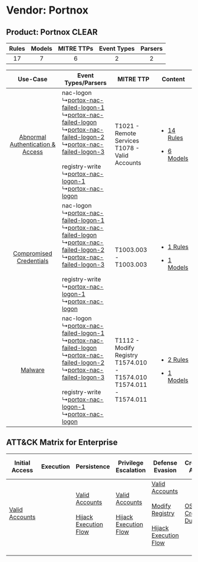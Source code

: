 Vendor: Portnox
===============
Product: Portnox CLEAR
----------------------
| Rules | Models | MITRE TTPs | Event Types | Parsers |
|:-----:|:------:|:----------:|:-----------:|:-------:|
|  17   |   7    |     6      |      2      |    2    |

|    Use-Case    | Event Types/Parsers    | MITRE TTP    | Content    |
|:----:| ---- | ---- | ---- |
| [Abnormal Authentication & Access](../../../UseCases/uc_abnormal_authentication_&_access.md) |  nac-logon<br> ↳[portox-nac-failed-logon-1](Ps/pC_portoxnacfailedlogon1.md)<br> ↳[portox-nac-failed-logon](Ps/pC_portoxnacfailedlogon.md)<br> ↳[portox-nac-failed-logon-2](Ps/pC_portoxnacfailedlogon2.md)<br> ↳[portox-nac-failed-logon-3](Ps/pC_portoxnacfailedlogon3.md)<br><br> registry-write<br> ↳[portox-nac-logon-1](Ps/pC_portoxnaclogon1.md)<br> ↳[portox-nac-logon](Ps/pC_portoxnaclogon.md)<br> | T1021 - Remote Services<br>T1078 - Valid Accounts<br>    | [<ul><li>14 Rules</li></ul><ul><li>6 Models</li></ul>](RM/r_m_portnox_portnox_clear_Abnormal_Authentication_&_Access.md) |
|          [Compromised Credentials](../../../UseCases/uc_compromised_credentials.md)          |  nac-logon<br> ↳[portox-nac-failed-logon-1](Ps/pC_portoxnacfailedlogon1.md)<br> ↳[portox-nac-failed-logon](Ps/pC_portoxnacfailedlogon.md)<br> ↳[portox-nac-failed-logon-2](Ps/pC_portoxnacfailedlogon2.md)<br> ↳[portox-nac-failed-logon-3](Ps/pC_portoxnacfailedlogon3.md)<br><br> registry-write<br> ↳[portox-nac-logon-1](Ps/pC_portoxnaclogon1.md)<br> ↳[portox-nac-logon](Ps/pC_portoxnaclogon.md)<br> | T1003.003 - T1003.003<br>    | [<ul><li>1 Rules</li></ul><ul><li>1 Models</li></ul>](RM/r_m_portnox_portnox_clear_Compromised_Credentials.md)    |
|    [Malware](../../../UseCases/uc_malware.md)    |  nac-logon<br> ↳[portox-nac-failed-logon-1](Ps/pC_portoxnacfailedlogon1.md)<br> ↳[portox-nac-failed-logon](Ps/pC_portoxnacfailedlogon.md)<br> ↳[portox-nac-failed-logon-2](Ps/pC_portoxnacfailedlogon2.md)<br> ↳[portox-nac-failed-logon-3](Ps/pC_portoxnacfailedlogon3.md)<br><br> registry-write<br> ↳[portox-nac-logon-1](Ps/pC_portoxnaclogon1.md)<br> ↳[portox-nac-logon](Ps/pC_portoxnaclogon.md)<br> | T1112 - Modify Registry<br>T1574.010 - T1574.010<br>T1574.011 - T1574.011<br> | [<ul><li>2 Rules</li></ul><ul><li>1 Models</li></ul>](RM/r_m_portnox_portnox_clear_Malware.md)    |

ATT&CK Matrix for Enterprise
----------------------------
| Initial Access                                                      | Execution | Persistence                                                                                                                                   | Privilege Escalation                                                                                                                          | Defense Evasion                                                                                                                                                                                                   | Credential Access                                                          | Discovery | Lateral Movement                                                     | Collection | Command and Control | Exfiltration | Impact |
| ------------------------------------------------------------------- | --------- | --------------------------------------------------------------------------------------------------------------------------------------------- | --------------------------------------------------------------------------------------------------------------------------------------------- | ----------------------------------------------------------------------------------------------------------------------------------------------------------------------------------------------------------------- | -------------------------------------------------------------------------- | --------- | -------------------------------------------------------------------- | ---------- | ------------------- | ------------ | ------ |
| [Valid Accounts](https://attack.mitre.org/techniques/T1078)<br><br> |           | [Valid Accounts](https://attack.mitre.org/techniques/T1078)<br><br>[Hijack Execution Flow](https://attack.mitre.org/techniques/T1574)<br><br> | [Valid Accounts](https://attack.mitre.org/techniques/T1078)<br><br>[Hijack Execution Flow](https://attack.mitre.org/techniques/T1574)<br><br> | [Valid Accounts](https://attack.mitre.org/techniques/T1078)<br><br>[Modify Registry](https://attack.mitre.org/techniques/T1112)<br><br>[Hijack Execution Flow](https://attack.mitre.org/techniques/T1574)<br><br> | [OS Credential Dumping](https://attack.mitre.org/techniques/T1003)<br><br> |           | [Remote Services](https://attack.mitre.org/techniques/T1021)<br><br> |            |                     |              |        |